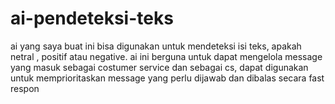 # ai-pendeteksi-teks
ai yang saya buat ini bisa digunakan untuk mendeteksi isi teks, apakah netral , positif atau negative. ai ini berguna untuk dapat mengelola message yang masuk sebagai costumer service dan sebagai cs, dapat digunakan untuk memprioritaskan message yang perlu dijawab dan dibalas secara fast respon

